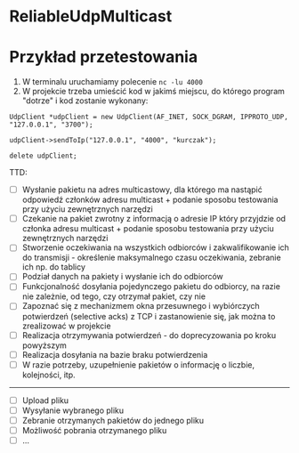 # ReliableUdpMulticast

# Przykład przetestowania
1. W terminalu uruchamiamy polecenie `nc -lu 4000`
2. W projekcie trzeba umieścić kod w jakimś miejscu, do którego program "dotrze" i kod zostanie wykonany:

`UdpClient *udpClient = new UdpClient(AF_INET, SOCK_DGRAM, IPPROTO_UDP, "127.0.0.1", "3700");`

 `udpClient->sendToIp("127.0.0.1", "4000", "kurczak");`
 
 `delete udpClient;`


TTD:

- [ ] Wysłanie pakietu na adres multicastowy, dla którego ma nastąpić odpowiedź członków adresu multicast + podanie sposobu testowania przy użyciu zewnętrznych narzędzi
- [ ] Czekanie na pakiet zwrotny z informacją o adresie IP który przyjdzie od członka adresu multicast + podanie sposobu testowania przy użyciu zewnętrznych narzędzi
- [ ] Stworzenie oczekiwania na wszystkich odbiorców i zakwalifikowanie ich do transmisji - określenie maksymalnego czasu oczekiwania, zebranie ich np. do tablicy
- [ ] Podział danych na pakiety i wysłanie ich do odbiorców
- [ ] Funkcjonalność dosyłania pojedynczego pakietu do odbiorcy, na razie nie zależnie, od tego, czy otrzymał pakiet, czy nie
- [ ] Zapoznać się z mechanizmem okna przesuwnego i wybiórczych potwierdzeń (selective acks) z TCP i zastanowienie się, jak można to zrealizować w projekcie
- [ ] Realizacja otrzymywania potwierdzeń - do doprecyzowania po kroku powyższym
- [ ] Realizacja dosyłania na bazie braku potwierdzenia
- [ ] W razie potrzeby, uzupełnienie pakietów o informację o liczbie, kolejności, itp.

----------
- [ ] Upload pliku
- [ ] Wysyłanie wybranego pliku
- [ ] Zebranie otrzymanych pakietów do jednego pliku
- [ ] Możliwość pobrania otrzymanego pliku
- [ ] ...
